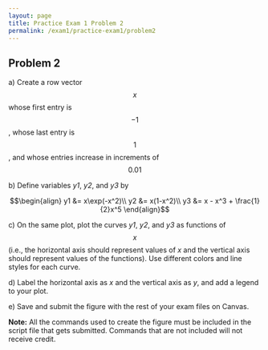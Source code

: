 ```yaml
---
layout: page
title: Practice Exam 1 Problem 2
permalink: /exam1/practice-exam1/problem2
---
```


## Problem 2

a) Create a row vector $$x$$ whose first entry is $$-1$$, whose last entry is $$1$$, and whose entries increase in increments of $$0.01$$

b) Define variables *y1*, *y2*, and *y3* by

$$\begin{align}
y1 &= x\exp(-x^2)\\
y2 &= x(1-x^2)\\
y3 &= x - x^3 + \frac{1}{2}x^5
\end{align}$$

c) On the same plot, plot the curves *y1*, *y2*, and *y3* as functions of $$x$$ (i.e., the horizontal axis should represent values of *x* and the vertical axis should represent values of the functions).  Use different colors and line styles for each curve.

d) Label the horizontal axis as *x* and the vertical axis as *y*, and add a legend to your plot.

e) Save and submit the figure with the rest of your exam files on Canvas.

**Note:** All the commands used to create the figure must be included in the script file that gets submitted.  Commands that are not included will not receive credit.

